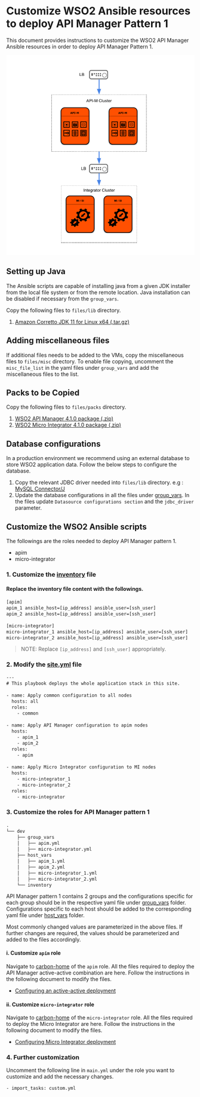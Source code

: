 # Customize WSO2 Ansible resources to deploy API Manager Pattern 1

This document provides instructions to customize the WSO2 API Manager Ansible resources in order to deploy API Manager Pattern 1.

![API Manager Pattern 1](images/Pattern-1.png "API Manager Pattern 1")

## Setting up Java
The Ansible scripts are capable of installing java from a given JDK installer from the local file system or from the remote location. Java installation can be disabled if necessary from the `group_vars`.

Copy the following files to `files/lib` directory.

1. [Amazon Corretto JDK 11 for Linux x64 (.tar.gz)](https://docs.aws.amazon.com/corretto/latest/corretto-11-ug/downloads-list.html)

## Adding miscellaneous files
If additional files needs to be added to the VMs, copy the miscellaneous files to `files/misc` directory. To enable file copying,  uncomment the `misc_file_list` in the yaml files under `group_vars` and add the miscellaneous files to the list.

## Packs to be Copied

Copy the following files to `files/packs` directory.

1. [WSO2 API Manager 4.1.0 package (.zip)](https://wso2.com/api-management/install/)
2. [WSO2 Micro Integrator 4.1.0 package (.zip)](https://github.com/wso2/micro-integrator/releases/tag/v4.1.0)

## Database configurations

In a production environment we recommend using an external database to store WSO2 application data. Follow the below steps to configure the database.

1. Copy the relevant JDBC driver needed into `files/lib` directory.
   e.g : [MySQL Connector/J](https://dev.mysql.com/downloads/connector/j/5.1.html)
2. Update the database configurations in all the files under [group_vars](../dev/group_vars). In the files update `Datasource configurations section` and the `jdbc_driver` parameter.

## Customize the WSO2 Ansible scripts

The followings are the roles needed to deploy API Manager pattern 1.
- apim
- micro-integrator

### 1. Customize the [inventory](../dev/inventory) file

#### Replace the inventory file content with the followings.

```
[apim]
apim_1 ansible_host=[ip_address] ansible_user=[ssh_user]
apim_2 ansible_host=[ip_address] ansible_user=[ssh_user]

[micro-integrator]
micro-integrator_1 ansible_host=[ip_address] ansible_user=[ssh_user]
micro-integrator_2 ansible_host=[ip_address] ansible_user=[ssh_user]
```
> NOTE: Replace `[ip_address]` and `[ssh_user]` appropriately.

### 2. Modify the [site.yml](../site.yml) file

```
---
# This playbook deploys the whole application stack in this site.

- name: Apply common configuration to all nodes
  hosts: all
  roles:
    - common

- name: Apply API Manager configuration to apim nodes
  hosts:
    - apim_1
    - apim_2
  roles:
    - apim
    
- name: Apply Micro Integrator configuration to MI nodes
  hosts:
    - micro-integrator_1
    - micro-integrator_2
  roles:
    - micro-integrator
```

### 3. Customize the roles for API Manager pattern 1

```
.
└── dev
    ├── group_vars
    │   ├── apim.yml
    │   ├── micro-integrator.yml
    ├── host_vars
    │   ├── apim_1.yml
    │   ├── apim_2.yml
    │   ├── micro-integrator_1.yml
    │   ├── micro-integrator_2.yml
    └── inventory

```
API Manager pattern 1 contains 2 groups and the configurations specific for each group should be in the respective yaml file under [group_vars](../dev/group_vars) folder. Configurations specific to each host should be added to the corresponding yaml file under [host_vars](../dev/host_vars) folder.

Most commonly changed values are parameterized in the above files. If further changes are required, the values should be parameterized and added to the files accordingly.

#### i. Customize `apim` role

Navigate to [carbon-home](../roles/apim/templates/carbon-home) of the `apim` role. All the files required to deploy the API Manager active-active combination are here. Follow the instructions in the following document to modify the files.
- [Configuring an active-active deployment](https://apim.docs.wso2.com/en/latest/install-and-setup/setup/single-node/configuring-an-active-active-deployment/)

#### ii. Customize `micro-integrator` role

Navigate to [carbon-home](../roles/micro-integrator/templates/carbon-home) of the `micro-integrator` role. All the files required to deploy the Micro Integrator are here. Follow the instructions in the following document to modify the files.
- [Configuring Micro Integrator deployment](https://apim.docs.wso2.com/en/latest/reference/config-catalog-mi/)

### 4. Further customization

Uncomment the following line in `main.yml` under the role you want to customize and add the necessary changes.
```
- import_tasks: custom.yml
```
